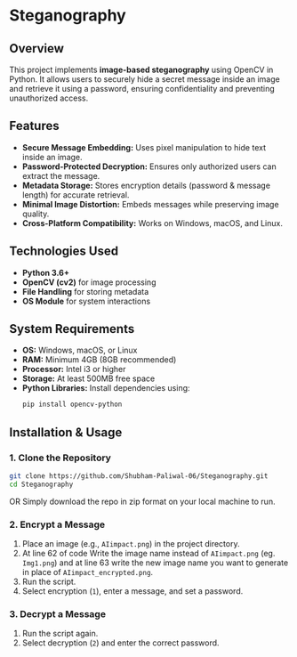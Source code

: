 # Steganography

## Overview
This project implements **image-based steganography** using OpenCV in Python. It allows users to securely hide a secret message inside an image and retrieve it using a password, ensuring confidentiality and preventing unauthorized access.

## Features
- **Secure Message Embedding:** Uses pixel manipulation to hide text inside an image.
- **Password-Protected Decryption:** Ensures only authorized users can extract the message.
- **Metadata Storage:** Stores encryption details (password & message length) for accurate retrieval.
- **Minimal Image Distortion:** Embeds messages while preserving image quality.
- **Cross-Platform Compatibility:** Works on Windows, macOS, and Linux.

## Technologies Used
- **Python 3.6+**
- **OpenCV (cv2)** for image processing
- **File Handling** for storing metadata
- **OS Module** for system interactions

## System Requirements
- **OS:** Windows, macOS, or Linux
- **RAM:** Minimum 4GB (8GB recommended)
- **Processor:** Intel i3 or higher
- **Storage:** At least 500MB free space
- **Python Libraries:** Install dependencies using:
  ```sh
  pip install opencv-python
  ```

## Installation & Usage
### 1. Clone the Repository
```sh
git clone https://github.com/Shubham-Paliwal-06/Steganography.git
cd Steganography
```
OR
Simply download the repo in zip format on your local machine to run.

### 2. Encrypt a Message
1. Place an image (e.g., `AIimpact.png`) in the project directory.
2. At line 62 of code Write the image name instead of `AIimpact.png` (eg. `Img1.png`) and at line 63 write the new image name you want to generate in place of `AIimpact_encrypted.png`.
3. Run the script.
4. Select encryption (`1`), enter a message, and set a password.

### 3. Decrypt a Message
1. Run the script again.
2. Select decryption (`2`) and enter the correct password.

